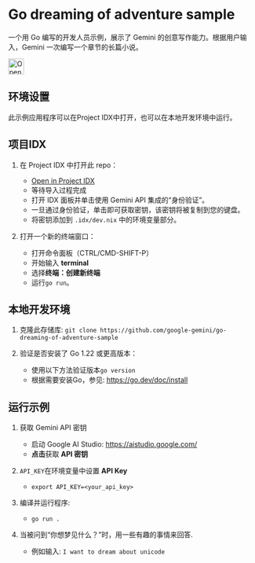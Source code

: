 # Go dreaming of adventure sample

一个用 Go 编写的开发人员示例，展示了 Gemini 的创意写作能力。根据用户输入，Gemini 一次编写一个章节的长篇小说。

<a href="https://idx.google.com/import?url=https://github.com/google-gemini/go-dreaming-of-adventure-sample">
<picture>
  <source media="(prefers-color-scheme: dark)" srcset="https://cdn.idx.dev/btn/open_dark_32@2x.png">
  <source media="(prefers-color-scheme: light)" srcset="https://cdn.idx.dev/btn/open_light_32@2x.png">
  <img height="32" alt="Open in IDX" src="https://cdn.idx.dev/btn/open_purple_32@2x.png">
</picture>
</a>

## 环境设置

此示例应用程序可以在Project IDX中打开，也可以在本地开发环境中运行。

## 项目IDX

1. 在 Project IDX 中打开此 repo：
    - [Open in Project IDX](https://idx.google.com/import?url=https://github.com/google-gemini/go-dreaming-of-adventure-sample)
    - 等待导入过程完成
    -  打开 IDX 面板并单击使用 Gemini API 集成的“身份验证”。
    - 一旦通过身份验证，单击即可获取密钥，该密钥将被复制到您的键盘。
    - 将密钥添加到 `.idx/dev.nix` 中的环境变量部分。

2. 打开一个新的终端窗口：
    - 打开命令面板（CTRL/CMD-SHIFT-P）
    - 开始输入 **terminal**
    - 选择**终端：创建新终端**
    - 运行`go run`。

## 本地开发环境

1. 克隆此存储库: `git clone https://github.com/google-gemini/go-dreaming-of-adventure-sample`

2. 验证是否安装了 Go 1.22 或更高版本：
    - 使用以下方法验证版本`go version`
    - 根据需要安装Go，参见: https://go.dev/doc/install


## 运行示例

1. 获取 Gemini API 密钥
    - 启动 Google AI Studio: https://aistudio.google.com/
    - **点击**获取 **API 密钥**

2. `API_KEY`在环境变量中设置 **API Key**
    - `export API_KEY=<your_api_key>`

3. 编译并运行程序:
    - `go run .`

4. 当被问到“你想梦见什么？”时，用一些有趣的事情来回答.
    - 例如输入: `I want to dream about unicode`
